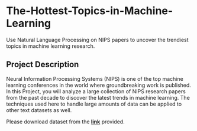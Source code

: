 # The-Hottest-Topics-in-Machine-Learning

Use Natural Language Processing on NIPS papers to uncover the trendiest topics in machine learning research.

## Project Description

Neural Information Processing Systems (NIPS) is one of the top machine learning conferences in the world where groundbreaking work is published. In this Project, you will analyze a large collection of NIPS research papers from the past decade to discover the latest trends in machine learning. The techniques used here to handle large amounts of data can be applied to other text datasets as well.

Please download dataset from the [**link**](https://archive.ics.uci.edu/ml/machine-learning-databases/00371/NIPS_1987-2015.csv) provided.
